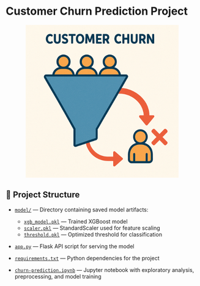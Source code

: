 # Customer Churn Prediction Project
<p align="center">
  <img src="https://github.com/aliaksparkh/churn-prediction-model-ML/blob/main/cust_churn.png" width="400">
</p>


## 📁 Project Structure

- [`model/`]([model/](https://github.com/aliaksparkh/churn-prediction-model-ML/tree/main/model)) — Directory containing saved model artifacts:
  - [`xgb_model.pkl`](https://github.com/aliaksparkh/churn-prediction-model-ML/blob/main/model/xgb_model.pkl) — Trained XGBoost model
  - [`scaler.pkl`](https://github.com/aliaksparkh/churn-prediction-model-ML/blob/main/model/scaler.pkl) — StandardScaler used for feature scaling
  - [`threshold.pkl`](https://github.com/aliaksparkh/churn-prediction-model-ML/blob/main/model/threshold.pkl) — Optimized threshold for classification

- [`app.py`](https://github.com/aliaksparkh/churn-prediction-model-ML/blob/main/app.py) — Flask API script for serving the model

- [`requirements.txt`](https://github.com/aliaksparkh/churn-prediction-model-ML/blob/main/requirements.txt) — Python dependencies for the project

- [`churn-prediction.ipynb`](https://github.com/aliaksparkh/churn-prediction-model-ML/blob/main/Customer_Churn_ML_Models.ipynb) — Jupyter notebook with exploratory analysis, preprocessing, and model training
